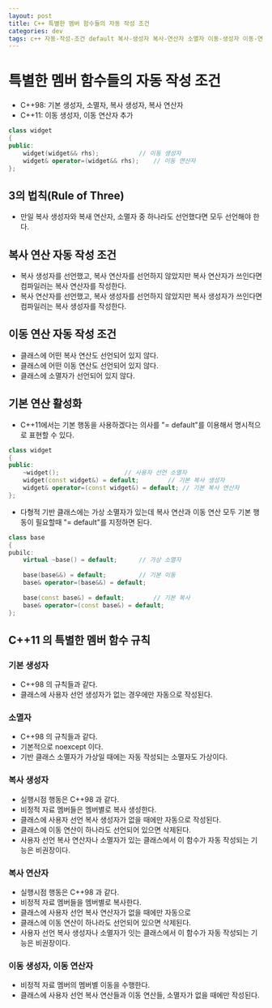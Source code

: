 ```yaml
---
layout: post
title: C++ 특별한 멤버 함수들의 자동 작성 조건
categories: dev
tags: c++ 자동-작성-조건 default 복사-생성자 복사-연산자 소멸자 이동-생성자 이동-연산자
---
```


# 특별한 멤버 함수들의 자동 작성 조건
 - C++98: 기본 생성자, 소멸자, 복사 생성자, 복사 연산자
 - C++11: 이동 생성자, 이동 연산자 추가

```c++
class widget
{
public:
	widget(widget&& rhs);			// 이동 생성자
	widget& operator=(widget&& rhs);	// 이동 연산자
};
```

## 3의 법칙(Rule of Three)
 - 만일 복사 생성자와 복새 연산자, 소멸자 중 하나라도 선언했다면 모두 선언해야 한다.

## 복사 연산 자동 작성 조건
 - 복사 생성자를 선언했고, 복사 연산자를 선언하지 않았지만 복사 연산자가 쓰인다면 컴파일러는 복사 연산자를 작성한다. 
 - 복사 연산자를 선언했고, 복사 생성자를 선언하지 않았지만 복사 생성자가 쓰인다면 컴파일러는 복사 생성자를 작성한다.
 
## 이동 연산 자동 작성 조건
 - 클래스에 어떤 복사 연산도 선언되어 있지 않다.
 - 클래스에 어떤 이동 연산도 선언되어 있지 않다.
 - 클래스에 소멸자가 선언되어 있지 않다.
 
## 기본 연산 활성화
 - C++11에서는 기본 행동을 사용하겠다는 의사를 "= default"를 이용해서 명시적으로 표현할 수 있다.
 
```c++
class widget
{
public:
	~widget();					// 사용자 선언 소멸자
	widget(const widget&) = default;		// 기본 복사 생성자
	widget& operator=(const widget&) = default;	// 기본 복사 연산자
};
```

 - 다형적 기반 클래스에는 가상 소멸자가 있는데 복사 연산과 이동 연산 모두 기본 행동이 필요할때 "= default"를 지정하면 된다.
 
```c++
class base
{
pubilc:
	virtual ~base() = default;		// 가상 소멸자
	
	base(base&&) = default;			// 기본 이동
	base& operator=(base&&) = default;
	
	base(const base&) = default;		// 기본 복사
	base& operator=(const base&) = default;	
};
```

## C++11 의 특별한 멤버 함수 규칙

### 기본 생성자
 - C++98 의 규칙들과 같다. 
 - 클래스에 사용자 선언 생성자가 없는 경우에만 자동으로 작성된다.
 
### 소멸자
 - C++98 의 규칙들과 같다.
 - 기본적으로 noexcept 이다. 
 - 기반 클래스 소멸자가 가상일 때에는 자동 작성되는 소멸자도 가상이다.
 
### 복사 생성자
 - 실행시점 행동은 C++98 과 같다.
 - 비정적 자료 멤버들은 멤버별로 복사 생성한다.
 - 클래스에 사용자 선언 복사 생성자가 없을 때에만 자동으로 작성된다.
 - 클래스에 이동 연산이 하나라도 선언되어 있으면 삭제된다.
 - 사용자 선언 복사 연산자나 소멸자가 있는 클래스에서 이 함수가 자동 작성되는 기능은 비권장이다.

### 복사 연산자
 - 실행시점 행동은 C++98 과 같다.
 - 비정적 자료 멤버들을 멤버별로 복사한다.
 - 클래스에 사용자 선언 복사 연산자가 없을 때에만 자동으로  
 - 클래스에 이동 연산이 하나라도 선언되어 있으면 삭제된다.
 - 사용자 선언 복사 생성자나 소멸자가 잇는 클래스에서 이 함수가 자동 작성되는 기능은 비권장이다.
 
### 이동 생성자, 이동 연산자
 - 비정적 자료 멤버의 멤버별 이동을 수행한다.
 - 클래스에 사용자 선언 복사 연산들과 이동 연산들, 소멸자가 없을 때에만 작성된다.
